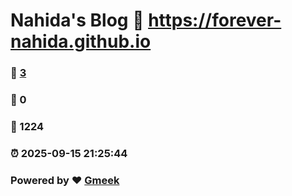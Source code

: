 # Nahida's Blog :link: https://forever-nahida.github.io 
### :page_facing_up: [3](https://forever-nahida.github.io/tag.html) 
### :speech_balloon: 0 
### :hibiscus: 1224 
### :alarm_clock: 2025-09-15 21:25:44 
### Powered by :heart: [Gmeek](https://github.com/Meekdai/Gmeek)
